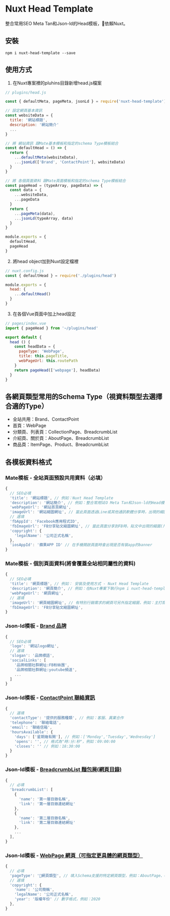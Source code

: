 # Nuxt Head Template
整合常用SEO Meta Tan和Json-ld的Head模板，依賴Nuxt。

## 安裝
```
npm i nuxt-head-template --save
```

## 使用方式

1. 在Nuxt專案裡的pluhins目錄新增head.js檔案
```js
// plugins/head.js

const { defaultMeta, pageMeta, jsonLd } = require('nuxt-head-template')

// 設定網頁基本資訊
const websiteData = {
  title: '網站標題',
  description: '網站簡介'
  ...
}

// 將 網站資訊 跟Mate基本模板和指定的schema Type模板結合
const defaultHead = () => {
  return {
    ...defaultMeta(websiteData),
    ...jsonLd(['Brand', 'ContactPoint'], websiteData)
  }
}

// 將 各個頁面資料 跟Mate頁面模板和指定的schema Type模板結合
const pageHead = (typeArray, pageData) => {
  const data = {
    ...websiteData,
    ...pageData
  }
  return {
    ...pageMeta(data),
    ...jsonLd(typeArray, data)
  }
}

module.exports = {
  defaultHead,
  pageHead
}

```

2. 將head object加到Nuxt設定檔裡
```js
// nuxt.config.js
const { defaultHead } = require('./plugins/head')

module.exports = {
  head: {
    ...defaultHead()
  }
}
```
3. 在各個Vue頁面中加上head設定
```js
// pages/index.vue
import { pageHead } from '~/plugins/head'

export default {
  head () {
    const headData = {
      pageType: 'WebPage',
      title: this.pageTitle,
      webPageUrl: this.routePath
    }
    return pageHead(['webpage'], headData)
  }
}
```

## 各網頁類型常用的Schema Type（視資料類型去選擇合適的Type）
- 全站共用：Brand、ContactPoint
- 首頁：WebPage
- 分類頁、列表頁：CollectionPage、BreadcrumbList
- 介紹頁、關於頁：AboutPage、BreadcrumbList
- 商品頁：ItemPage、Product、BreadcrumbList

## 各模板資料格式

### Mate模板 - 全站頁面預設共用資料（必填）

```js
{
  // SEO必填
  'title': '網站標題', // 例如：Nuxt Head Template
  'description': '網站簡介', // 例如：整合常用SEO Meta Tan和Json-ld的Head模板，依賴Nuxt。
  'webPageUrl': '網站首頁網址',
  'imageUrl': '網站縮圖網址', // 當此頁面透過Line或其他通訊軟體分享時，出現的縮圖(尺寸:630x630)
  // 選填
  'fbAppId': 'Facebook應用程式ID',
  'fbImageUrl': 'FB分享貼文縮圖網址', // 當此頁面分享到FB時，貼文中出現的縮圖(尺寸:1200x630)
  'copyright': {
    'legalName': '公司正式名稱',
  },
  'iosAppId': '蘋果APP ID' // 在手機開啟頁面時會出現是否有裝app的banner
}
```

### Mate模板 - 個別頁面資料(將會覆蓋全站相同屬性的資料)

```js
{
  // SEO必填
  'title': '網頁標題', // 例如： 安裝及使用方式 - Nuxt Head Template
  'description': '網頁簡介', // 例如：在Nuxt專案下執行npm i nuxt-head-template --save 安裝指令...
  'webPageUrl': '網頁網址',
  // 選填
  'imageUrl': '網頁縮圖網址', // 有特別行銷需求的網頁可另外指定縮圖，例如：主打商品介紹頁、活動頁...等
  'fbImageUrl': 'FB分享貼文縮圖網址',
}
```

### Json-ld模板 - [Brand 品牌](https://schema.org/Brand)
```js
{
  // SEO必填
  'logo': '網站logo網址',
  // 選填
  'slogan': '品牌標語',
  'socialLinks': [
    '品牌相關社群網址:FB粉絲團',
    '品牌相關社群網址:youtube頻道',
    ...
  ] 
}
```


### Json-ld模板 - [ContactPoint 聯絡資訊](https://schema.org/ContactPoint)
```js
{
  // 選填
  'contactType': '提供的服務種類', // 例如：客服、異業合作
  'telephone': '聯絡電話',
  'email': '聯絡信箱',
  'hoursAvailable': {
    'days': ['星期幾有開'], // 例如：['Monday','Tuesday','Wednesday']
    'opens': '', // 格式為"時:分:秒"，例如：09:00:00
    'closes': '' // 例如：18:30:00
  }
}
```

### Json-ld模板 - [BreadcrumbList 麵包屑(網頁目錄)](https://schema.org/BreadcrumbList)
```js
{
  // 必填
  'breadcrumbList': [
    {
      'name': '第一層目錄名稱',
      'link': '第一層目錄連結網址'
    },
    {
      'name': '第二層目錄名稱',
      'link': '第二層目錄連結網址'
    },
    ...
  ],
}
```

### Json-ld模板 - [WebPage 網頁（可指定更具體的網頁類型）](https://schema.org/WebPage)
```js
{
  // 必填
  'pageType': '網頁類型', // 填入Schema支援的特定網頁類型，例如：AboutPage、CollectionPage、ItemPage...等
  // 選填
  'copyright': {
    'name': '公司簡稱',
    'legalName': '公司正式名稱',
    'year': '版權年份' // 數字格式，例如：2020 
  },
}
```